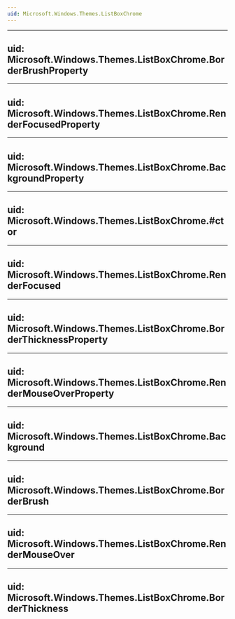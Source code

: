 ```yaml
---
uid: Microsoft.Windows.Themes.ListBoxChrome
---
```


---
uid: Microsoft.Windows.Themes.ListBoxChrome.BorderBrushProperty
---

---
uid: Microsoft.Windows.Themes.ListBoxChrome.RenderFocusedProperty
---

---
uid: Microsoft.Windows.Themes.ListBoxChrome.BackgroundProperty
---

---
uid: Microsoft.Windows.Themes.ListBoxChrome.#ctor
---

---
uid: Microsoft.Windows.Themes.ListBoxChrome.RenderFocused
---

---
uid: Microsoft.Windows.Themes.ListBoxChrome.BorderThicknessProperty
---

---
uid: Microsoft.Windows.Themes.ListBoxChrome.RenderMouseOverProperty
---

---
uid: Microsoft.Windows.Themes.ListBoxChrome.Background
---

---
uid: Microsoft.Windows.Themes.ListBoxChrome.BorderBrush
---

---
uid: Microsoft.Windows.Themes.ListBoxChrome.RenderMouseOver
---

---
uid: Microsoft.Windows.Themes.ListBoxChrome.BorderThickness
---
